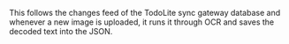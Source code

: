 
This follows the changes feed of the TodoLite sync gateway database and whenever a new image is uploaded, it runs it through OCR and saves the decoded text into the JSON.



